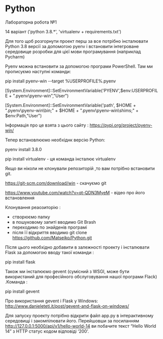 # Python

Лабораторна робота №1

14 варіант ('python 3.8.*', 'virtualenv + requirements.txt')

Для того щоб розгорнути проект перш за все потрібно інсталювати Python 3.8 версії за допомогою pyenv і встановити інтегроване середовище розробки для цієї мови програмування (наприклад Pycharm) 

Pyenv можна встановити за допомогою програми PowerShell.
Там ми прописуємо наступні команди:

pip install pyenv-win --target %USERPROFILE%\.pyenv

[System.Environment]::SetEnvironmentVariable('PYENV',$env:USERPROFILE + "\.pyenv\pyenv-win\","User")

[System.Environment]::SetEnvironmentVariable('path', $HOME + "\.pyenv\pyenv-win\bin;" + $HOME + "\.pyenv\pyenv-win\shims;" + $env:Path,"User")

Інформація про це взята з цього сайту : https://pypi.org/project/pyenv-win/

Тепер встановлюємо необхіднк версію Python:

pyenv install 3.8.0

pip install virtualenv - ця команда інсталює virtualenv

Якщо ви ніколи не клонували репозиторій ,то вам потрібно встановити git.

https://git-scm.com/download/win - скачуємо git

https://www.youtube.com/watch?v=qt-QDN3MyeM - відео про його встановлення

Клонування реаозиторію :
-	створюємо папку
-	в пошуковому запиті вводимо Git Brash 
-	переходимо по знайденів програмі
-	після її відкриття вводимо 
git clone https://github.com/Matseiko/Python.git

Після цього необхідно добавити в залежності проекту і інсталювати Flask за допомогою вводу такої команди : 

pip install flask 

Також ми інсталюємо gevent (сумісний з WSGI, може бути використаний для професійного обслуговування нашої програми Flack) .Команда :

pip install gevent

Про використання gevent і Flask у Windows:                   
http://www.danieleteti.it/post/gevent-and-flask-on-windows/

Для запуску проекту потрібно відкрити файл app.py в інтерактивному середовищі і закомпілювати його. 
Перейшовши за посиланням http://127.0.0.1:5000/api/v1/hello-world-14 ви побачите текст “Hello World 14” з HTTP статус кодом відповіді ‘200’.
